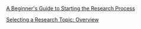 [A Beginner's Guide to Starting the Research Process](https://www.scribbr.com/category/research-process/)

[Selecting a Research Topic: Overview](https://libguides.mit.edu/select-topic)

